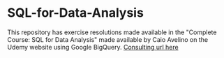 # SQL-for-Data-Analysis
This repository has exercise resolutions made available in the "Complete Course: SQL for Data Analysis" made available by Caio Avelino on the Udemy website using Google BigQuery.
[Consulting url here](https://console.cloud.google.com/bigquery?sq=15227432436:7017a8f9602e4803a8d11c173b656bba)
